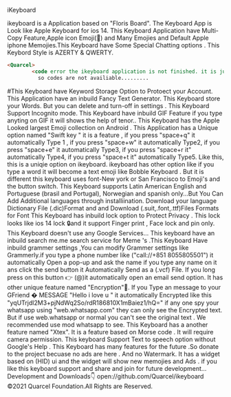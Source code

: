 iKeyboard 


ikeyboard  is a Application based on "Floris Board". The Keyboard App is Look like Apple Keyboard for ios 14. This Keyboard Application have Multi-Copy Feature,Apple icon Emoji() and Many Emojies and Default Apple iphone Memojies.This Keyboard have Some Special Chatting options . This Keybord Style is AZERTY & QWERTY.

```markdown
<Quarcel>
        <code error the ikeyboard application is not finished. it is just started code>
          so codes are not availiable.........
```

#This Keyboard have Keyword Storage Option to Protoect your Account. This Application have  an inbuild Fancy Text Generator. This Keyboard store your Words. But you can delete and turn-off in settings . This Keyboard Support Incognito mode. This Keyboard have inbuild  GIF Feature if you type anyting on GIF it will shows the help of tenor..
This Keyboard has the Apple Looked  largest Emoji collection on Android . This Application has a Unique option named "Swift key " it is a feature , if you press "space+q" it automatically Type 1 , if you press "space+w" it automatically Type2,  if you press "space+e" it automatically
Type3,  if you press "space+r it" automatically
Type4,  if you press "space+t it" automatically
Type5. Like this, this is a uniqie option on ikeyboard. ikeyboard has other option like if you type a word it will become a text emoji like Bobble Keyboard . But it is different this keyboard uses font-New york or San Francisco to Emoji's and the button switch.
This Keyboard supports  Latin American English and Portuguese (brasil and Portugal), Norwegian and spanish only...But You Can Add Additional languages through installiination. Download your language Dictionary File (.dic)Format and and Download (.suit,.font,.ttf)Files Formats  for Font This Keyboard has inbuild lock option to Protect Privacy . This lock looks like ios 14 lock 🔒and it support Finger print , Face lock  and pin only. This Keyboard doesn't use any Google Services... This keyboard have an inbuild search me.me search service for Meme 's .This Keyboard Have inbuild grammer settings ,You can modify Grammer settings like Grammerly.if you type a phone number like ("call://+851 8055805501") it automatically Open a pop-up and ask the name if you type any name on it ans click the send button it Automatically Send as a (.vcf) File.
If you long press on this button 👉 (@)it automatically open an email send option.
It has other unique feature named "Encryption"🔐.
If you Type an message to your GFriend �
MESSAGE "Hello i love u " it automatically Encrypted like this 
"yqUTrjdl2M3+pjNdWq2So/rdR186810X1mBaiez1/hQ=" if any one spy your whatsapp using "web.whatsapp.com" they can only see the Encrypted text. But if use web.whatsapp or normal you can't see the original text . We recommended use mod whatsapp to see. This Keyboard has a another feature named "Xtex". It is a feature based on Morse code . It will require camera permission. This keyboard Support Text to speech option without Google's Help . This Keyboard has many features for the future .So donate to the project becuase no ads are here . And no Watermark. It has a widget based on (HID) ui and the widget will show new memojies and Ads . if you like this keyboard support and share and join for future development... 
Development and Downloads👇
open://github.com/Quarcel/ikeyboard
                           ©2021 Quarcel Foundation.All Rights are Reserved.
